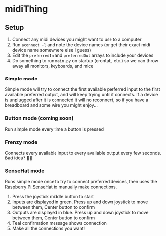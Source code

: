 # midiThing

## Setup
1. Connect any midi devices you might want to use to a computer
2. Run `aconnect -l` and note the device names (or get their exact midi device name somewhere else I guess)
3. Edit the `preferredIn` and `preferredOut` arrays to include your devices
4. Do something to run `main.py` on startup (crontab, etc.) so we can throw away all monitors, keyboards, and mice

### Simple mode
Simple mode will try to connect the first available preferred input to the first available preferred output, and will keep trying until it connects. 
If a device is unplugged after it is connected it will no reconnect, so if you have a breadboard and some wire you might enjoy...

### Button mode (coming soon)
Run simple mode every time a button is pressed

### Frenzy mode
Connects every available input to every available output every few seconds. Bad idea? 🤷‍♂️

### SenseHat mode
Runs simple mode once to try to connect preferred devices, then uses the [Raspberry Pi SenseHat](https://www.adafruit.com/product/2738) to manually make connections.
1. Press the joystick middle button to start
2. Inputs are displayed in green. Press up and down joystick to move between them, Center button to confirm
3. Outputs are displayed in blue. Press up and down joystick to move between them, Center button to confirm
4. Teal confirmation message shows connection
5. Make all the connections you want!
